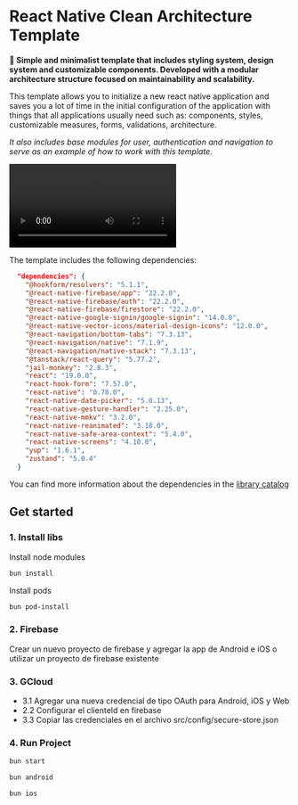 # React Native Clean Architecture Template

**👾 Simple and minimalist template that includes styling system, design system and customizable components. Developed with a modular architecture structure focused on maintainability and scalability.**

This template allows you to initialize a new react native application and saves you a lot of time in the initial configuration of the application with things that all applications usually need such as: components, styles, customizable measures, forms, validations, architecture.

_It also includes base modules for user, authentication and navigation to serve as an example of how to work with this template._

![](https://crisangera.github.io/react-native-clean-architecture-docs/assets/images/rnca_preview_template_app-aa9c1a6cd85df85b1d6b253973405f04.mov)

The template includes the following dependencies:

```json
  "dependencies": {
    "@hookform/resolvers": "5.1.1",
    "@react-native-firebase/app": "22.2.0",
    "@react-native-firebase/auth": "22.2.0",
    "@react-native-firebase/firestore": "22.2.0",
    "@react-native-google-signin/google-signin": "14.0.0",
    "@react-native-vector-icons/material-design-icons": "12.0.0",
    "@react-navigation/bottom-tabs": "7.3.13",
    "@react-navigation/native": "7.1.9",
    "@react-navigation/native-stack": "7.3.13",
    "@tanstack/react-query": "5.77.2",
    "jail-monkey": "2.8.3",
    "react": "19.0.0",
    "react-hook-form": "7.57.0",
    "react-native": "0.78.0",
    "react-native-date-picker": "5.0.13",
    "react-native-gesture-handler": "2.25.0",
    "react-native-mmkv": "3.2.0",
    "react-native-reanimated": "3.18.0",
    "react-native-safe-area-context": "5.4.0",
    "react-native-screens": "4.10.0",
    "yup": "1.6.1",
    "zustand": "5.0.4"
  }
```

You can find more information about the dependencies in the [library catalog](https://crisangera.github.io/react-native-clean-architecture-docs/docs/libs)

## Get started

### 1. Install libs

Install node modules

```bash
bun install
```

Install pods

```bash
bun pod-install
```

### 2. Firebase

Crear un nuevo proyecto de firebase y agregar la app de Android e iOS o utilizar un proyecto de firebase existente

### 3. GCloud

- 3.1 Agregar una nueva credencial de tipo OAuth para Android, iOS y Web
- 2.2 Configurar el clienteId en firebase
- 3.3 Copiar las credenciales en el archivo src/config/secure-store.json

### 4. Run Project

```bash
bun start
```

```bash
bun android
```

```bash
bun ios
```
